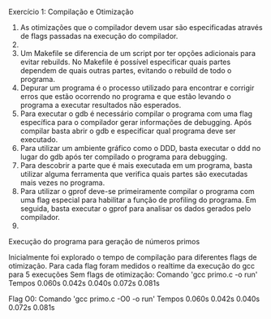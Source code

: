 Exercício 1: Compilação e Otimização

1. As otimizações que o compilador devem usar são especificadas através de flags passadas na execução do compilador.
2.
3. Um Makefile se diferencia de um script por ter opções adicionais para evitar rebuilds. No Makefile é possível especificar quais partes dependem de quais outras partes, evitando o rebuild de todo o programa. 
4. Depurar um programa é o processo utilizado para encontrar e corrigir erros que estão ocorrendo no programa e que estão levando o programa a executar resultados não esperados.
5. Para executar o gdb é necessário compilar o programa com uma flag específica para o compilador gerar informações de debugging. Após compilar basta abrir o gdb e especificar qual programa deve ser executado.
6. Para utilizar um ambiente gráfico como o DDD, basta executar o ddd no lugar do gdb após ter compilado o programa para debugging.
7. Para descobrir a parte que é mais executada em um programa, basta utilizar alguma ferramenta que verifica quais partes são executadas mais vezes no programa.
8. Para utilizar o gprof deve-se primeiramente compilar o programa com uma flag especial para habilitar a função de profiling do programa. Em seguida, basta executar o gprof para analisar os dados gerados pelo compilador.
9. 

Execução do programa para geração de números primos

Inicialmente foi explorado o tempo de compilação para diferentes flags de otimização.
Para cada flag foram medidos o realtime da execução do gcc para 5 execuções
Sem flags de otimização:
Comando 'gcc primo.c -o run'
Tempos
0.060s
0.042s
0.040s
0.072s
0.081s


Flag O0:
Comando 'gcc primo.c -O0 -o run'
Tempos
0.060s
0.042s
0.040s
0.072s
0.081s


